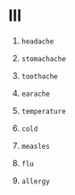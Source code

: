 # Ill

1. `headache`

2. `stomachache`

3. `toothache`

4. `earache`

5. `temperature`

6. `cold`

7. `measles`

8. `flu`

9. `allergy`
